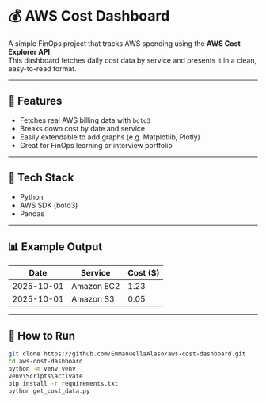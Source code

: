 # 💰 AWS Cost Dashboard

A simple FinOps project that tracks AWS spending using the **AWS Cost Explorer API**.  
This dashboard fetches daily cost data by service and presents it in a clean, easy-to-read format.

---

## 🚀 Features
- Fetches real AWS billing data with `boto3`
- Breaks down cost by date and service
- Easily extendable to add graphs (e.g. Matplotlib, Plotly)
- Great for FinOps learning or interview portfolio

---

## 🧠 Tech Stack
- Python
- AWS SDK (boto3)
- Pandas

---

## 📊 Example Output
| Date       | Service    | Cost ($) |
| ---------- | ---------- | -------- |
| 2025-10-01 | Amazon EC2 | 1.23     |
| 2025-10-01 | Amazon S3  | 0.05     |

---

## 🔧 How to Run
```bash
git clone https://github.com/EmmanuellaAlaso/aws-cost-dashboard.git
cd aws-cost-dashboard
python -m venv venv
venv\Scripts\activate
pip install -r requirements.txt
python get_cost_data.py
